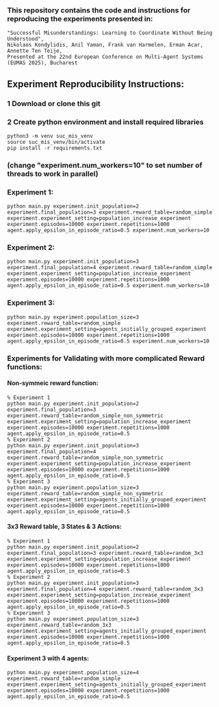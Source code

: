 ### This repository contains the code and instructions for reproducing the experiments presented in:

    "Successful Misunderstandings: Learning to Coordinate Without Being Understood", 
    Nikolaos Kondylidis, Anil Yaman, Frank van Harmelen, Erman Acar, Annette Ten Teije, 
    Presented at the 22nd European Conference on Multi-Agent Systems (EUMAS 2025), Bucharest

## Experiment Reproducibility Instructions:


### 1 Download or clone this git


### 2 Create python environment and install required libraries


    python3 -m venv suc_mis_venv
    source suc_mis_venv/bin/activate
    pip install -r requirements.txt 

### (change "experiment.num_workers=10" to set number of threads to work in parallel)


### Experiment 1:
    python main.py experiment.init_population=2 experiment.final_population=3 experiment.reward_table=random_simple experiment.experiment_setting=population_increase_experiment experiment.episodes=10000 experiment.repetitions=1000 agent.apply_epsilon_in_episode_ratio=0.5 experiment.num_workers=10


### Experiment 2:
    python main.py experiment.init_population=3 experiment.final_population=4 experiment.reward_table=random_simple experiment.experiment_setting=population_increase_experiment experiment.episodes=10000 experiment.repetitions=1000 agent.apply_epsilon_in_episode_ratio=0.5 experiment.num_workers=10

### Experiment 3:
    python main.py experiment.population_size=3 experiment.reward_table=random_simple experiment.experiment_setting=agents_initially_grouped_experiment experiment.episodes=10000 experiment.repetitions=1000 agent.apply_epsilon_in_episode_ratio=0.5 experiment.num_workers=10


### Experiments for Validating with more complicated Reward functions:



#### Non-symmeic reward function:

    % Experiment 1
    python main.py experiment.init_population=2 experiment.final_population=3 experiment.reward_table=random_simple_non_symmetric experiment.experiment_setting=population_increase_experiment experiment.episodes=10000 experiment.repetitions=1000 agent.apply_epsilon_in_episode_ratio=0.5
    % Experiment 2
    python main.py experiment.init_population=3 experiment.final_population=4 experiment.reward_table=random_simple_non_symmetric experiment.experiment_setting=population_increase_experiment experiment.episodes=10000 experiment.repetitions=1000 agent.apply_epsilon_in_episode_ratio=0.5
    % Experiment 3
    python main.py experiment.population_size=3 experiment.reward_table=random_simple_non_symmetric experiment.experiment_setting=agents_initially_grouped_experiment experiment.episodes=10000 experiment.repetitions=1000 agent.apply_epsilon_in_episode_ratio=0.5

#### 3x3 Reward table, 3 States & 3 Actions:

    % Experiment 1
    python main.py experiment.init_population=2 experiment.final_population=3 experiment.reward_table=random_3x3 experiment.experiment_setting=population_increase_experiment experiment.episodes=10000 experiment.repetitions=1000 agent.apply_epsilon_in_episode_ratio=0.5
    % Experiment 2
    python main.py experiment.init_population=3 experiment.final_population=4 experiment.reward_table=random_3x3 experiment.experiment_setting=population_increase_experiment experiment.episodes=10000 experiment.repetitions=1000 agent.apply_epsilon_in_episode_ratio=0.5
    % Experiment 3
    python main.py experiment.population_size=3 experiment.reward_table=random_3x3 experiment.experiment_setting=agents_initially_grouped_experiment experiment.episodes=10000 experiment.repetitions=1000 agent.apply_epsilon_in_episode_ratio=0.5


#### Experiment 3 with 4 agents:
    python main.py experiment.population_size=4 experiment.reward_table=random_simple experiment.experiment_setting=agents_initially_grouped_experiment experiment.episodes=10000 experiment.repetitions=1000 agent.apply_epsilon_in_episode_ratio=0.5


